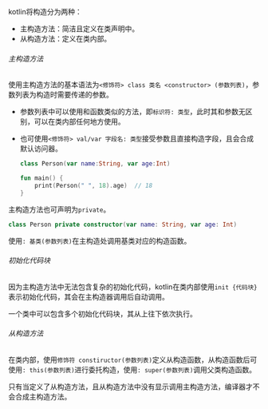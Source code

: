 kotlin将构造分为两种：

* 主构造方法：简洁且定义在类声明中。
* 从构造方法：定义在类内部。

###### 主构造方法

使用主构造方法的基本语法为`<修饰符> class 类名 <constructor> (参数列表)`，参数列表为构造时需要传递的参数。

* 参数列表中可以使用和函数类似的方法，即`标识符: 类型`，此时其和参数无区别，可以在类内部任何地方使用。
* 也可使用`<修饰符> val/var 字段名: 类型`接受参数且直接构造字段，且会合成默认访问器。

    ```kotlin
    class Person(var name:String, var age:Int)
    
    fun main() {
        print(Person(" ", 18).age)  // 18
    }
	```

主构造方法也可声明为`private`。

```kotlin
class Person private constructor(var name: String, var age: Int)
```

使用`: 基类(参数列表)`在主构造处调用基类对应的构造函数。

###### 初始化代码块

因为主构造方法中无法包含复杂的初始化代码，kotlin在类内部使用`init {代码块}`表示初始化代码，其会在主构造器调用后自动调用。

一个类中可以包含多个初始化代码块，其从上往下依次执行。

###### 从构造方法

在类内部，使用`修饰符 constiructor(参数列表)`定义从构造函数，从构造函数后可使用`: this(参数列表)`进行委托构造，使用`: super(参数列表)`调用父类构造函数。

只有当定义了从构造方法，且从构造方法中没有显示调用主构造方法，编译器才不会合成主构造方法。
